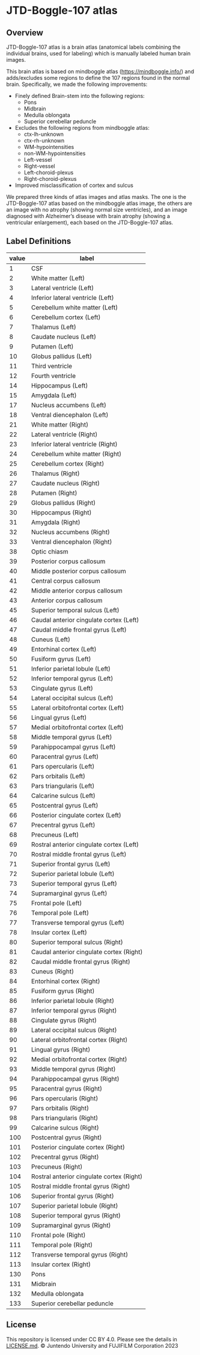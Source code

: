 # JTD-Boggle-107 atlas

## Overview

JTD-Boggle-107 atlas is a brain atlas (anatomical labels combining the individual brains, used for labeling) which is manually labeled human brain images.

This brain atlas is based on mindboggle atlas (https://mindboggle.info/) and adds/excludes some regions to define the 107 regions found in the normal brain.
Specifically, we made the following improvements:
- Finely defined Brain-stem into the following regions:
  - Pons
  - Midbrain
  - Medulla oblongata
  - Superior cerebellar peduncle
- Excludes the following regions from mindboggle atlas:
  - ctx-lh-unknown
  - ctx-rh-unknown
  - WM-hypointensities
  - non-WM-hypointensities
  - Left-vessel
  - Right-vessel
  - Left-choroid-plexus
  - Right-choroid-plexus
- Improved misclassification of cortex and sulcus

We prepared three kinds of atlas images and atlas masks. The one is the JTD-Boggle-107 atlas based on the mindboggle atlas image, the others are an image with no atrophy (showing normal size ventricles), and an image diagnosed with Alzheimer’s disease with brain atrophy (showing a ventricular enlargement), each based on the JTD-Boggle-107 atlas.


## Label Definitions

| value | label |
| ---- | ---- |
|1	|CSF|
|2	|White matter (Left)|
|3	|Lateral ventricle (Left)|
|4	|Inferior lateral ventricle (Left)|
|5	|Cerebellum white matter (Left)|
|6	|Cerebellum cortex (Left)|
|7	|Thalamus (Left)|
|8	|Caudate nucleus (Left)|
|9	|Putamen (Left)|
|10	|Globus pallidus (Left)|
|11	|Third ventricle|
|12	|Fourth ventricle|
|14	|Hippocampus (Left)|
|15	|Amygdala (Left)|
|17	|Nucleus accumbens (Left)|
|18	|Ventral diencephalon (Left)|
|21	|White matter (Right)|
|22	|Lateral ventricle (Right)|
|23	|Inferior lateral ventricle (Right)|
|24	|Cerebellum white matter (Right)|
|25	|Cerebellum cortex (Right)|
|26	|Thalamus (Right)|
|27	|Caudate nucleus (Right)|
|28	|Putamen (Right)|
|29	|Globus pallidus (Right)|
|30	|Hippocampus (Right)|
|31	|Amygdala (Right)|
|32	|Nucleus accumbens (Right)|
|33	|Ventral diencephalon (Right)|
|38	|Optic chiasm|
|39	|Posterior corpus callosum|
|40	|Middle posterior corpus callosum|
|41	|Central corpus callosum|
|42	|Middle anterior corpus callosum|
|43	|Anterior corpus callosum|
|45	|Superior temporal sulcus (Left)|
|46	|Caudal anterior cingulate cortex (Left)|
|47	|Caudal middle frontal gyrus (Left)|
|48	|Cuneus (Left)|
|49	|Entorhinal cortex (Left)|
|50	|Fusiform gyrus (Left)|
|51	|Inferior parietal lobule (Left)|
|52	|Inferior temporal gyrus (Left)|
|53	|Cingulate gyrus (Left)|
|54	|Lateral occipital sulcus (Left)|
|55	|Lateral orbitofrontal cortex (Left)|
|56	|Lingual gyrus (Left)|
|57	|Medial orbitofrontal cortex (Left)|
|58	|Middle temporal gyrus (Left)|
|59	|Parahippocampal gyrus (Left)|
|60	|Paracentral gyrus (Left)|
|61	|Pars opercularis (Left)|
|62	|Pars orbitalis (Left)|
|63	|Pars triangularis (Left)|
|64	|Calcarine sulcus (Left)|
|65	|Postcentral gyrus (Left)|
|66	|Posterior cingulate cortex (Left)|
|67	|Precentral gyrus (Left)|
|68	|Precuneus (Left)|
|69	|Rostral anterior cingulate cortex (Left)|
|70	|Rostral middle frontal gyrus (Left)|
|71	|Superior frontal gyrus (Left)|
|72	|Superior parietal lobule (Left)|
|73	|Superior temporal gyrus (Left)|
|74	|Supramarginal gyrus (Left)|
|75	|Frontal pole (Left)|
|76	|Temporal pole (Left)|
|77	|Transverse temporal gyrus (Left)|
|78	|Insular cortex (Left)|
|80	|Superior temporal sulcus (Right)|
|81	|Caudal anterior cingulate cortex (Right)|
|82	|Caudal middle frontal gyrus (Right)|
|83	|Cuneus (Right)|
|84	|Entorhinal cortex (Right)|
|85	|Fusiform gyrus (Right)|
|86	|Inferior parietal lobule (Right)|
|87	|Inferior temporal gyrus (Right)|
|88	|Cingulate gyrus (Right)|
|89	|Lateral occipital sulcus (Right)|
|90	|Lateral orbitofrontal cortex (Right)|
|91	|Lingual gyrus (Right)|
|92	|Medial orbitofrontal cortex (Right)|
|93	|Middle temporal gyrus (Right)|
|94	|Parahippocampal gyrus (Right)|
|95	|Paracentral gyrus (Right)|
|96	|Pars opercularis (Right)|
|97	|Pars orbitalis (Right)|
|98	|Pars triangularis (Right)|
|99	|Calcarine sulcus (Right)|
|100|Postcentral gyrus (Right)|
|101|Posterior cingulate cortex (Right)|
|102|Precentral gyrus (Right)|
|103|Precuneus (Right)|
|104|Rostral anterior cingulate cortex (Right)|
|105|Rostral middle frontal gyrus (Right)|
|106|Superior frontal gyrus (Right)|
|107|Superior parietal lobule (Right)|
|108|Superior temporal gyrus (Right)|
|109|Supramarginal gyrus (Right)|
|110|Frontal pole (Right)|
|111|Temporal pole (Right)|
|112|Transverse temporal gyrus (Right)|
|113|Insular cortex (Right)|
|130|Pons|
|131|Midbrain|
|132|Medulla oblongata|
|133|Superior cerebellar peduncle|



## License
This repository is licensed under CC BY 4.0.
Please see the details in [LICENSE.md](./LICENSE.md).
© Juntendo University and FUJIFILM Corporation 2023